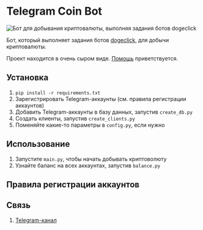 # Telegram Coin Bot
![Бот для добывания криптовалюты, выполняя задания ботов dogeclick](https://i.imgur.com/dGC2Ay8.png)

Бот, который выполняет задания ботов [dogeclick](https://dogeclick.com/), для добычи криптовалюты.

Проект находится в очень сыром виде. [Помощь](.github/CONTRIBUTING.md) приветствуется.

## Установка
1. `pip install -r requirements.txt`
2. Зарегистрировать Telegram-аккаунты (см. правила регистрации аккаунтов)
3. Добавить Telegram-аккаунты в базу данных, запустив `create_db.py`
4. Создать клиенты, запустив `create_clients.py`
5. Поменяйте какие-то параметры в `config.py`, если нужно

## Использование
1. Запустите `main.py`, чтобы начать добывать криптоволюту
2. Узнайте баланс на всех аккаунтах, запустив `balance.py`

## Правила регистрации аккаунтов


## Связь
1. [Telegram-канал](https://t.me/joinchat/Uue9YBXPFKDlkFpTvH_qSA)